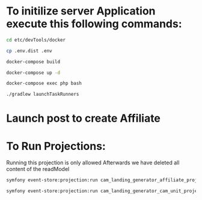 # To initilize server Application execute this following commands:

```bash
cd etc/devTools/docker
```
```bash
cp .env.dist .env
```
```bash
docker-compose build
```
```bash
docker-compose up -d
```
```bash
docker-compose exec php bash
```

```bash
./gradlew launchTaskRunners
```
# Launch post to create Affiliate

# To Run Projections:
Running this projection is only allowed Afterwards we have deleted all content of the readModel
```bash
symfony event-store:projection:run cam_landing_generator_affiliate_projection -o
```
```bash
symfony event-store:projection:run cam_landing_generator_cam_unit_projection -o
```
